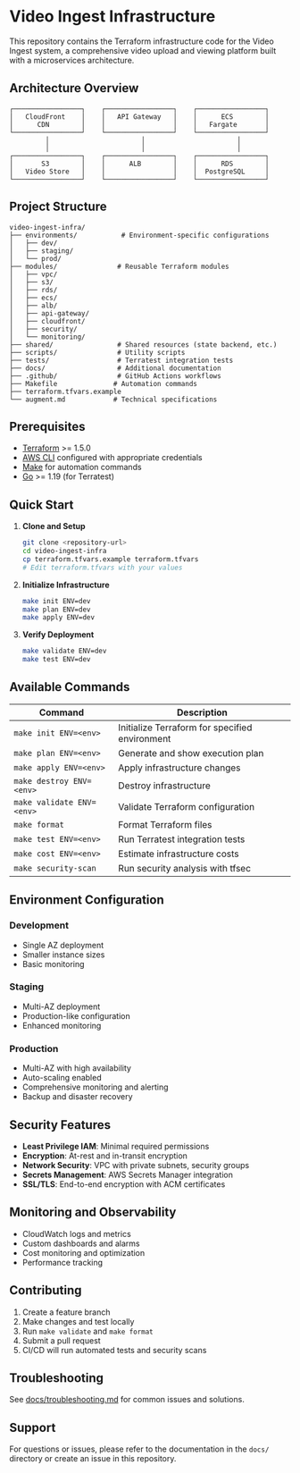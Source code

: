 # Video Ingest Infrastructure

This repository contains the Terraform infrastructure code for the Video Ingest system, a comprehensive video upload and viewing platform built with a microservices architecture.

## Architecture Overview

```
┌─────────────────┐    ┌─────────────────┐    ┌─────────────────┐
│   CloudFront    │    │   API Gateway   │    │      ECS        │
│      CDN        │    │                 │    │   Fargate       │
└─────────────────┘    └─────────────────┘    └─────────────────┘
         │                       │                       │
         │                       │                       │
┌─────────────────┐    ┌─────────────────┐    ┌─────────────────┐
│       S3        │    │      ALB        │    │      RDS        │
│   Video Store   │    │                 │    │  PostgreSQL     │
└─────────────────┘    └─────────────────┘    └─────────────────┘
```

## Project Structure

```
video-ingest-infra/
├── environments/           # Environment-specific configurations
│   ├── dev/
│   ├── staging/
│   └── prod/
├── modules/               # Reusable Terraform modules
│   ├── vpc/
│   ├── s3/
│   ├── rds/
│   ├── ecs/
│   ├── alb/
│   ├── api-gateway/
│   ├── cloudfront/
│   ├── security/
│   └── monitoring/
├── shared/                # Shared resources (state backend, etc.)
├── scripts/               # Utility scripts
├── tests/                 # Terratest integration tests
├── docs/                  # Additional documentation
├── .github/               # GitHub Actions workflows
├── Makefile              # Automation commands
├── terraform.tfvars.example
└── augment.md            # Technical specifications
```

## Prerequisites

- [Terraform](https://www.terraform.io/downloads.html) >= 1.5.0
- [AWS CLI](https://aws.amazon.com/cli/) configured with appropriate credentials
- [Make](https://www.gnu.org/software/make/) for automation commands
- [Go](https://golang.org/dl/) >= 1.19 (for Terratest)

## Quick Start

1. **Clone and Setup**
   ```bash
   git clone <repository-url>
   cd video-ingest-infra
   cp terraform.tfvars.example terraform.tfvars
   # Edit terraform.tfvars with your values
   ```

2. **Initialize Infrastructure**
   ```bash
   make init ENV=dev
   make plan ENV=dev
   make apply ENV=dev
   ```

3. **Verify Deployment**
   ```bash
   make validate ENV=dev
   make test ENV=dev
   ```

## Available Commands

| Command | Description |
|---------|-------------|
| `make init ENV=<env>` | Initialize Terraform for specified environment |
| `make plan ENV=<env>` | Generate and show execution plan |
| `make apply ENV=<env>` | Apply infrastructure changes |
| `make destroy ENV=<env>` | Destroy infrastructure |
| `make validate ENV=<env>` | Validate Terraform configuration |
| `make format` | Format Terraform files |
| `make test ENV=<env>` | Run Terratest integration tests |
| `make cost ENV=<env>` | Estimate infrastructure costs |
| `make security-scan` | Run security analysis with tfsec |

## Environment Configuration

### Development
- Single AZ deployment
- Smaller instance sizes
- Basic monitoring

### Staging
- Multi-AZ deployment
- Production-like configuration
- Enhanced monitoring

### Production
- Multi-AZ with high availability
- Auto-scaling enabled
- Comprehensive monitoring and alerting
- Backup and disaster recovery

## Security Features

- **Least Privilege IAM**: Minimal required permissions
- **Encryption**: At-rest and in-transit encryption
- **Network Security**: VPC with private subnets, security groups
- **Secrets Management**: AWS Secrets Manager integration
- **SSL/TLS**: End-to-end encryption with ACM certificates

## Monitoring and Observability

- CloudWatch logs and metrics
- Custom dashboards and alarms
- Cost monitoring and optimization
- Performance tracking

## Contributing

1. Create a feature branch
2. Make changes and test locally
3. Run `make validate` and `make format`
4. Submit a pull request
5. CI/CD will run automated tests and security scans

## Troubleshooting

See [docs/troubleshooting.md](docs/troubleshooting.md) for common issues and solutions.

## Support

For questions or issues, please refer to the documentation in the `docs/` directory or create an issue in this repository.
